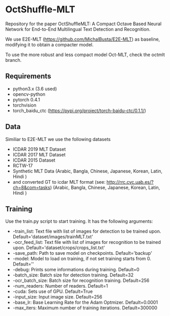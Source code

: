 # OctShuffle-MLT

Repository for the paper OctShuffleMLT: A Compact Octave Based Neural Network for End-to-End Multilingual Text Detection and Recognition.

We use E2E-MLT (https://github.com/MichalBusta/E2E-MLT) as baseline, modifying it to obtain a compacter model.

To use the more robust and less compact model Oct-MLT, check the octmlt branch.

## Requirements

- python3.x (3.6 used)
- opencv-python
- pytorch 0.4.1
- torchvision 
- torch_baidu_ctc (https://pypi.org/project/torch-baidu-ctc/0.1.1/)

## Data

Similiar to E2E-MLT we use the following datasets

- ICDAR 2019 MLT Dataset
- ICDAR 2017 MLT Dataset
- ICDAR 2015 Dataset
- RCTW-17
- Synthetic MLT Data (Arabic, Bangla, Chinese, Japanese, Korean, Latin, Hindi )
- and converted GT to icdar MLT format (see: http://rrc.cvc.uab.es/?ch=8&com=tasks) (Arabic, Bangla, Chinese, Japanese, Korean, Latin, Hindi )
    
## Training
    
Use the train.py script to start training. It has the following arguments:
    
- -train_list: Text file with list of images for detection to be trained upon. Default='dataset/images/trainMLT.txt'
- -ocr_feed_list: Text file with list of images for recognition to be trained upon. Default='dataset/crops/crops_list.txt'
- -save_path: Path to save model on checkpoints. Default='backup'
- -model: Model to load on training, if not set training starts from 0. Default=''
- -debug: Prints some informations during training. Default=0
- -batch_size: Batch size for detection training. Default=32
- -ocr_batch_size: Batch size for recognition training. Default=256
- -num_readers: Number of readers. Default=1
- -cuda: Sets use of GPU. Default=True
- -input_size: Input image size. Default=256
- -base_lr: Base Learning Rate for the Adam Optmizer. Default=0.0001
- -max_iters: Maximum number of training iterations. Default=300000
